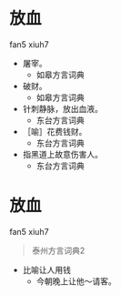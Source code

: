 # 放血
fan5 xiuh7
+ 屠宰。
  * 如皋方言词典
+ 破财。
  * 如皋方言词典
+ 针刺静脉，放出血液。
  * 东台方言词典
+ ［喻］花费钱财。
  * 东台方言词典
+ 指黑道上故意伤害人。
  * 东台方言词典

# 放血
fan5 xiuh7
> 泰州方言词典2
- 比喻让人用钱
  - 今朝晚上让他～请客。
